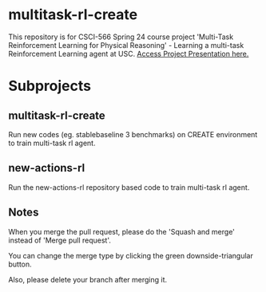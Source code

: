 # multitask-rl-create

This repository is for CSCI-566 Spring 24 course project 'Multi-Task Reinforcement Learning for Physical Reasoning' - Learning a multi-task Reinforcement Learning agent at USC.
[Access Project Presentation here.](https://github.com/anupampatil44/multitask-rl-create/blob/master/Project%20Presentation.pptx.pdf)

# Subprojects

## multitask-rl-create

Run new codes (eg. stablebaseline 3 benchmarks) on CREATE environment to train multi-task rl agent.

## new-actions-rl

Run the new-actions-rl repository based code to train multi-task rl agent.

## Notes

When you merge the pull request, please do the 'Squash and merge' instead of 'Merge pull request'.

You can change the merge type by clicking the green downside-triangular button.

Also, please delete your branch after merging it.
